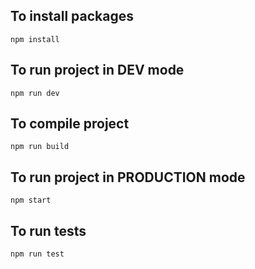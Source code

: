 ## To install packages
`npm install`

## To run project in DEV mode
`npm run dev`

## To compile project
`npm run build`

## To run project in PRODUCTION mode
`npm start`

## To run tests
`npm run test`
